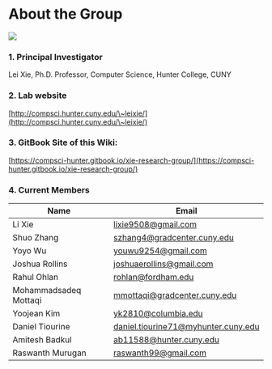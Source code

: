 # About the Group

![](.gitbook/assets/logo.jpg)

### 1. Principal Investigator

Lei Xie, Ph.D. Professor, Computer Science, Hunter College, CUNY

### 2. Lab website

[http://compsci.hunter.cuny.edu/\~leixie/](http://compsci.hunter.cuny.edu/\~leixie/)

### 3. GitBook Site of this Wiki:

[https://compsci-hunter.gitbook.io/xie-research-group/](https://compsci-hunter.gitbook.io/xie-research-group/)

### 4. Current Members

| Name                  | Email                               |
| --------------------- | ----------------------------------- |
| Li Xie                | lixie9508@gmail.com                 |
| Shuo Zhang            | szhang4@gradcenter.cuny.edu         |
| Yoyo Wu               | youwu9254@gmail.com                 |
| Joshua Rollins        | joshuaerollins@gmail.com            |
| Rahul Ohlan           | rohlan@fordham.edu                  |
| Mohammadsadeq Mottaqi | mmottaqi@gradcenter.cuny.edu        |
| Yoojean Kim           | yk2810@columbia.edu                 |
| Daniel Tiourine       | daniel.tiourine71@myhunter.cuny.edu |
| Amitesh Badkul        | ab11588@hunter.cuny.edu             |
| Raswanth Murugan      | raswanth99@gmail.com                |
